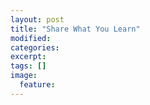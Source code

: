 ```yaml
---
layout: post
title: "Share What You Learn"
modified:
categories: 
excerpt:
tags: []
image:
  feature:
---
```


